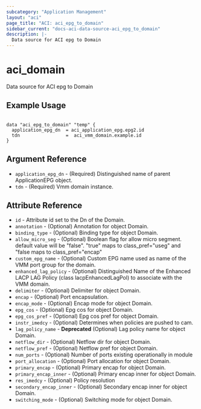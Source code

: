 ```yaml
---
subcategory: "Application Management"
layout: "aci"
page_title: "ACI: aci_epg_to_domain"
sidebar_current: "docs-aci-data-source-aci_epg_to_domain"
description: |-
  Data source for ACI epg to Domain
---
```


# aci_domain #
Data source for ACI epg to Domain

## Example Usage ##

```hcl

data "aci_epg_to_domain" "temp" {
  application_epg_dn  = aci_application_epg.epg2.id
  tdn                 =  aci_vmm_domain.example.id
}

```
## Argument Reference ##
* `application_epg_dn` - (Required) Distinguished name of parent ApplicationEPG object.
* `tdn` - (Required) Vmm domain instance.



## Attribute Reference

* `id` - Attribute id set to the Dn of the Domain.
* `annotation` - (Optional) Annotation for object Domain.
* `binding_type` - (Optional) Binding type for object Domain.
* `allow_micro_seg` - (Optional) Boolean flag for allow micro segment. default value will be "false".
"true" maps to class_pref="useg" and "false maps to class_pref="encap"
* `custom_epg_name` - (Optional) Custom EPG name used as name of the VMM port group for the domain.
* `enhanced_lag_policy` - (Optional) Distinguished Name of the Enhanced LACP LAG Policy (class lacpEnhancedLagPol) to associate with the VMM domain.
* `delimiter` - (Optional) Delimiter for object Domain.
* `encap` - (Optional) Port encapsulation.
* `encap_mode` - (Optional) Encap mode for object Domain.
* `epg_cos` - (Optional) Epg cos for object Domain.
* `epg_cos_pref` - (Optional) Epg cos pref for object Domain.
* `instr_imedcy` - (Optional) Determines when policies are pushed to cam.
* `lag_policy_name` - **Deprecated** (Optional) Lag policy name for object Domain.
* `netflow_dir` - (Optional) Netflow dir for object Domain.
* `netflow_pref` - (Optional) Netflow pref for object Domain.
* `num_ports` - (Optional) Number of ports existing operationally in module
* `port_allocation` - (Optional) Port allocation for object Domain.
* `primary_encap` - (Optional) Primary encap for object Domain.
* `primary_encap_inner` - (Optional) Primary encap inner for object Domain.
* `res_imedcy` - (Optional) Policy resolution
* `secondary_encap_inner` - (Optional) Secondary encap inner for object Domain.
* `switching_mode` - (Optional) Switching mode for object Domain.
